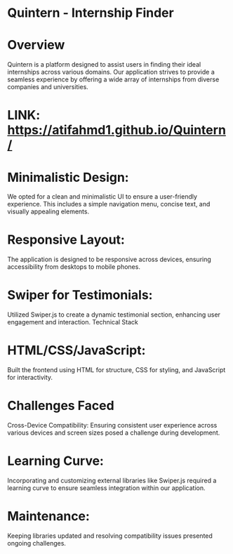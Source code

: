# Quintern - Internship Finder

# Overview

Quintern is a platform designed to assist users in finding their ideal internships across various domains. Our application strives to provide a seamless experience by offering a wide array of internships from diverse companies and universities.

# LINK: https://atifahmd1.github.io/Quintern/

# Minimalistic Design:

We opted for a clean and minimalistic UI to ensure a user-friendly experience. This includes a simple navigation menu, concise text, and visually appealing elements.

# Responsive Layout:

The application is designed to be responsive across devices, ensuring accessibility from desktops to mobile phones.

# Swiper for Testimonials:

Utilized Swiper.js to create a dynamic testimonial section, enhancing user engagement and interaction.
Technical Stack

# HTML/CSS/JavaScript:

Built the frontend using HTML for structure, CSS for styling, and JavaScript for interactivity.

# Challenges Faced

Cross-Device Compatibility: Ensuring consistent user experience across various devices and screen sizes posed a challenge during development.

# Learning Curve:

Incorporating and customizing external libraries like Swiper.js required a learning curve to ensure seamless integration within our application.

# Maintenance:

Keeping libraries updated and resolving compatibility issues presented ongoing challenges.
